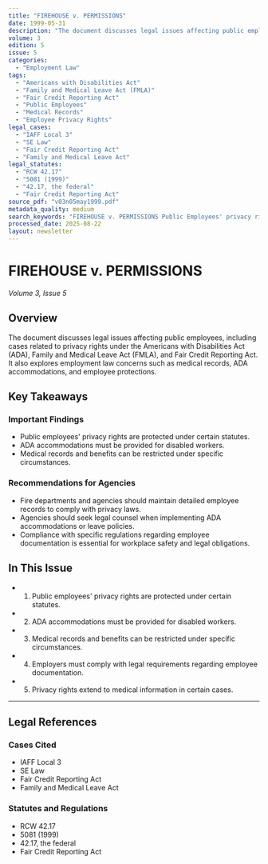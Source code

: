 ```yaml
---
title: "FIREHOUSE v. PERMISSIONS"
date: 1999-05-31
description: "The document discusses legal issues affecting public employees, including cases related to privacy rights under the Americans with Disabilities Act (ADA), Family and Medical Leave Act (FMLA), and Fair Credit Reporting Act. It also explores employment law concerns such as medical records, ADA accommodations, and employee protections."
volume: 3
edition: 5
issue: 5
categories:
  - "Employment Law"
tags:
  - "Americans with Disabilities Act"
  - "Family and Medical Leave Act (FMLA)"
  - "Fair Credit Reporting Act"
  - "Public Employees"
  - "Medical Records"
  - "Employee Privacy Rights"
legal_cases:
  - "IAFF Local 3"
  - "SE Law"
  - "Fair Credit Reporting Act"
  - "Family and Medical Leave Act"
legal_statutes:
  - "RCW 42.17"
  - "5081 (1999)"
  - "42.17, the federal"
  - "Fair Credit Reporting Act"
source_pdf: "v03n05may1999.pdf"
metadata_quality: medium
search_keywords: "FIREHOUSE v. PERMISSIONS Public Employees' privacy rights Americans with Disabilities Act Family and Medical Leave Act (FMLA) Fair Credit Reporting Act employment law ADA accommodations medical record..."
processed_date: 2025-08-22
layout: newsletter
---
```


# FIREHOUSE v. PERMISSIONS

*Volume 3, Issue 5*

## Overview

The document discusses legal issues affecting public employees, including cases related to privacy rights under the Americans with Disabilities Act (ADA), Family and Medical Leave Act (FMLA), and Fair Credit Reporting Act. It also explores employment law concerns such as medical records, ADA accommodations, and employee protections.

## Key Takeaways

### Important Findings

- Public employees' privacy rights are protected under certain statutes.
- ADA accommodations must be provided for disabled workers.
- Medical records and benefits can be restricted under specific circumstances.

### Recommendations for Agencies

- Fire departments and agencies should maintain detailed employee records to comply with privacy laws.
- Agencies should seek legal counsel when implementing ADA accommodations or leave policies.
- Compliance with specific regulations regarding employee documentation is essential for workplace safety and legal obligations.

## In This Issue

- 1. Public employees' privacy rights are protected under certain statutes.
- 2. ADA accommodations must be provided for disabled workers.
- 3. Medical records and benefits can be restricted under specific circumstances.
- 4. Employers must comply with legal requirements regarding employee documentation.
- 5. Privacy rights extend to medical information in certain cases.

---

## Legal References

### Cases Cited

- IAFF Local 3
- SE Law
- Fair Credit Reporting Act
- Family and Medical Leave Act

### Statutes and Regulations

- RCW 42.17
- 5081 (1999)
- 42.17, the federal
- Fair Credit Reporting Act


